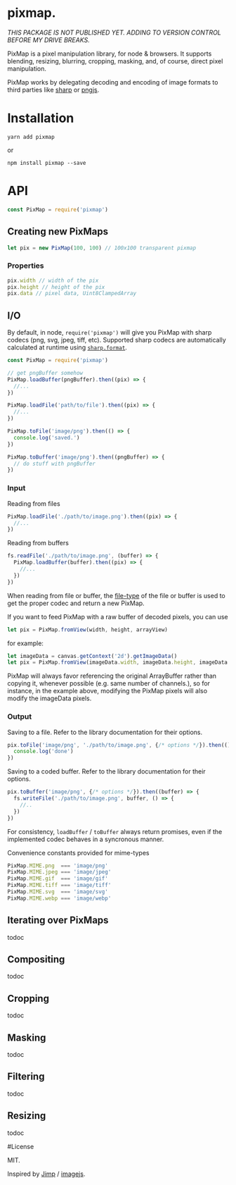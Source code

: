 # pixmap.

*THIS PACKAGE IS NOT PUBLISHED YET. ADDING TO VERSION CONTROL BEFORE MY DRIVE BREAKS.*

PixMap is a pixel manipulation library, for node & browsers.
It supports blending, resizing, blurring, cropping, masking, and, of course, direct pixel manipulation.

PixMap works by delegating decoding and encoding of image formats to third parties like [sharp](https://github.com/lovell/sharp) or [pngjs](https://github.com/lukeapage/pngjs).

# Installation

```
yarn add pixmap
```
or
```
npm install pixmap --save
```

# API

```js
const PixMap = require('pixmap')
```

## Creating new PixMaps

```js
let pix = new PixMap(100, 100) // 100x100 transparent pixmap
```

### Properties

```js
pix.width // width of the pix
pix.height // height of the pix
pix.data // pixel data, Uint8ClampedArray
```

## I/O

By default, in node, `require('pixmap')` will give you PixMap with sharp codecs (png, svg, jpeg, tiff, etc).
Supported sharp codecs are automatically calculated at runtime using [`sharp.format`](http://sharp.dimens.io/en/stable/api-constructor/#format).
```js
const PixMap = require('pixmap')

// get pngBuffer somehow
PixMap.loadBuffer(pngBuffer).then((pix) => {
  //...
})

PixMap.loadFile('path/to/file').then((pix) => {
  //...
})

PixMap.toFile('image/png').then(() => {
  console.log('saved.')
})

PixMap.toBuffer('image/png').then((pngBuffer) => {
  // do stuff with pngBuffer
})
```

### Input

Reading from files
```js
PixMap.loadFile('./path/to/image.png').then((pix) => {
  //...
})
```

Reading from buffers
```js
fs.readFile('./path/to/image.png', (buffer) => {
  PixMap.loadBuffer(buffer).then((pix) => {
    //...
  })
})
```
When reading from file or buffer, the [file-type](https://github.com/sindresorhus/file-type) of the file or buffer is used to get the proper
codec and return a new PixMap.

If you want to feed PixMap with a raw buffer of decoded pixels, you can use
```js
let pix = PixMap.fromView(width, height, arrayView)
```
for example:
```js
let imageData = canvas.getContext('2d').getImageData()
let pix = PixMap.fromView(imageData.width, imageData.height, imageData.data)
```

PixMap will always favor referencing the original ArrayBuffer rather than copying it, whenever possible (e.g. same number of channels.),
so for instance, in the example above, modifying the PixMap pixels will also modify the imageData pixels.

### Output

Saving to a file. Refer to the library documentation for their options.
```js
pix.toFile('image/png', './path/to/image.png', {/* options */}).then(() => {
  console.log('done')
})
```

Saving to a coded buffer. Refer to the library documentation for their options.
```js
pix.toBuffer('image/png', {/* options */}).then((buffer) => {
  fs.writeFile('./path/to/image.png', buffer, () => {
    //..
  })
})
```

For consistency, `loadBuffer` / `toBuffer` always return promises, even if the implemented codec behaves in a syncronous manner.

Convenience constants provided for mime-types
```js
PixMap.MIME.png  === 'image/png'
PixMap.MIME.jpeg === 'image/jpeg'
PixMap.MIME.gif  === 'image/gif'
PixMap.MIME.tiff === 'image/tiff'
PixMap.MIME.svg  === 'image/svg'
PixMap.MIME.webp === 'image/webp'
```

## Iterating over PixMaps
todoc
## Compositing
todoc
## Cropping
todoc
## Masking
todoc
## Filtering
todoc
## Resizing
todoc

#License

MIT.

Inspired by [Jimp](https://github.com/oliver-moran/jimp) / [imagejs](https://github.com/guyonroche/imagejs).
